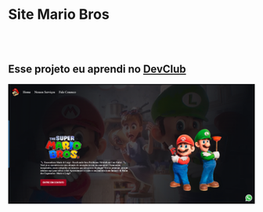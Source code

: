 <h1>Site Mario Bros</h1>
<br>
<br>
<h2>Esse projeto eu aprendi no <a href="https://rodolfomori.com.br/devclub">DevClub</a></h2>

<img src="https://github.com/edujoker/Mario-Bros/blob/main/img/Mario%20Desktop.png?raw=true" />
